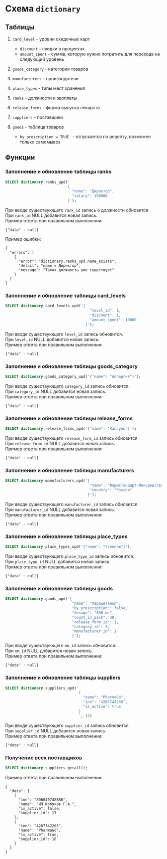 # Схема `dictionary`

## Таблицы

1. `card_level` - уровни скидочных карт
   * `discount` - скидки в процентах
   * `amount_spent` - сумма, которую нужно потратить для перехода на следующий уровень  

2. `goods_category` - категории товаров
3. `manufacturers` - производители
4. `place_types` - типы мест хранения
5. `ranks` - должности и зарплаты
6. `release_forms` - форма выпуска лекарств
7. `suppliers` - поставщики
8. `goods`    - таблица товаров
    * `by_prescription = TRUE ` - отпускается по рецепту, возможен только самомывоз

## Функции

### Заполнение и обновление таблицы ranks
```sql
SELECT dictionary.ranks_upd('
                            {
                              "name": "Директор",
                              "salary": 150000
                            }');
```
При вводе существующего `rank_id` запись о должности обновится.  
При `rank_id` NULL добавится новая запись.  
Пример ответа при правильном выполнении:
```jsonb
{"data" : null}
```
Пример ошибки:
```jsonb
{
  "errors": [
    {
      "error": "dictionary.ranks_upd.name_exists",
      "detail": "name = Директор",
      "message": "Такая должность уже существует"
    }
  ]
}
```

### Заполнение и обновление таблицы card_levels
```sql
SELECT dictionary.card_levels_upd('{
                                      "level_id": 1,
                                      "discount": 1,
                                      "amount_spent": 10000
                                    }');
```
При вводе существующего `level_id` запись обновится.  
При `level_id` NULL добавится новая запись.  
Пример ответа при правильном выполнении:
```jsonb
{"data" : null}
```

### Заполнение и обновление таблицы goods_category
```sql
SELECT dictionary.goods_category_upd('{"name": "Аллергия"}');
```
При вводе существующего `category_id` запись обновится.  
При `category_id` NULL добавится новая запись.  
Пример ответа при правильном выполнении:
```jsonb
{"data" : null}
```

### Заполнение и обновление таблицы release_forms
```sql
SELECT dictionary.release_forms_upd('{"name": "Капсулы"}');
```
При вводе существующего `release_form_id` запись обновится.  
При `release_form_id` NULL добавится новая запись.  
Пример ответа при правильном выполнении:
```jsonb
{"data" : null}
```

### Заполнение и обновление таблицы manufacturers
```sql
SELECT dictionary.manufacturers_upd('{
                                      "name": "Фармстандарт-Лексредства",
                                      "country": "Россия"
                                     }');
```
При вводе существующего `manufacturer_id` запись обновится.  
При `manufacturer_id` NULL добавится новая запись.  
Пример ответа при правильном выполнении:
```jsonb
{"data" : null}
```

### Заполнение и обновление таблицы place_types
```sql
SELECT dictionary.place_types_upd('{"name": "Стеллаж"}');
```
При вводе существующего `place_type_id` запись обновится.  
При `place_type_id` NULL добавится новая запись.  
Пример ответа при правильном выполнении:
```jsonb
{"data" : null}
```

### Заполнение и обновление таблицы goods
```sql
SELECT dictionary.goods_upd('{
                              "name": "Парацетамол",
                              "by_prescription": false,
                              "dosage": "500 мг",
                              "count_in_pack": 30,
                              "release_form_id": 1,
                              "category_id": 3,
                              "manufacturer_id": 1
                              }');
```
При вводе существующего `nm_id` запись обновится.  
При `nm_id` NULL добавится новая запись.  
Пример ответа при правильном выполнении:
```jsonb
{"data" : null}
```

### Заполнение и обновление таблицы suppliers
```sql
SELECT dictionary.suppliers_upd('
                                 {
                                   "name": "PharmaGo",
                                   "inn": "4267742265",
                                   "is_active": true
                                 }
                                 ', 15)
```
При вводе существующего `supplier_id` запись обновится.  
При `supplier_id` NULL добавится новая запись.  
Пример ответа при правильном выполнении:
```jsonb
{"data" : null}
```

### Получение всех поставщиков 
```sql
SELECT dictionary.suppliers_getall();
```
Пример ответа при правильном выполнении:
```jsonb
{
  "data": [
    {
      "inn": "806640748686",
      "name": "ИП Кобяков Г.А.",
      "is_active": false,
      "supplier_id": 17
    },
    {
      "inn": "4267742265",
      "name": "PharmaGo",
      "is_active": true,
      "supplier_id": 18
    }
  ]
}
```
